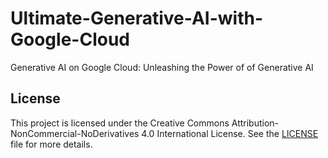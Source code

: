 # Ultimate-Generative-AI-with-Google-Cloud
Generative AI on Google Cloud: Unleashing the Power of of Generative AI
## License
This project is licensed under the Creative Commons Attribution-NonCommercial-NoDerivatives 4.0 International License. See the [LICENSE](LICENSE) file for more details.

